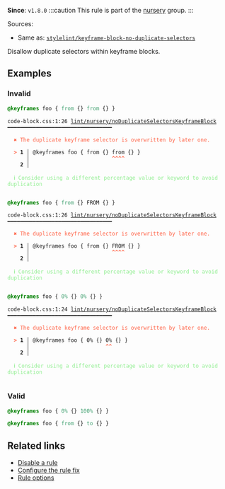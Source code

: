 **Since**: `v1.8.0`
:::caution
This rule is part of the [nursery](/linter/rules/#nursery) group.
:::

Sources: 
- Same as: <a href="https://github.com/stylelint/stylelint/blob/main/lib/rules/keyframe-block-no-duplicate-selectors/README.md" target="_blank"><code>stylelint/keyframe-block-no-duplicate-selectors</code></a>

Disallow duplicate selectors within keyframe blocks.

## Examples

### Invalid

```css
@keyframes foo { from {} from {} }
```

<pre class="language-text"><code class="language-text">code-block.css:1:26 <a href="https://biomejs.dev/linter/rules/no-duplicate-selectors-keyframe-block">lint/nursery/noDuplicateSelectorsKeyframeBlock</a> ━━━━━━━━━━━━━━━━━━━━━━━━━━━━━━━━━

<strong><span style="color: Tomato;">  </span></strong><strong><span style="color: Tomato;">✖</span></strong> <span style="color: Tomato;">The duplicate keyframe selector is overwritten by later one.</span>
  
<strong><span style="color: Tomato;">  </span></strong><strong><span style="color: Tomato;">&gt;</span></strong> <strong>1 │ </strong>@keyframes foo { from {} from {} }
   <strong>   │ </strong>                         <strong><span style="color: Tomato;">^</span></strong><strong><span style="color: Tomato;">^</span></strong><strong><span style="color: Tomato;">^</span></strong><strong><span style="color: Tomato;">^</span></strong>
    <strong>2 │ </strong>
  
<strong><span style="color: lightgreen;">  </span></strong><strong><span style="color: lightgreen;">ℹ</span></strong> <span style="color: lightgreen;">Consider using a different percentage value or keyword to avoid duplication</span>
  
</code></pre>

```css
@keyframes foo { from {} FROM {} }
```

<pre class="language-text"><code class="language-text">code-block.css:1:26 <a href="https://biomejs.dev/linter/rules/no-duplicate-selectors-keyframe-block">lint/nursery/noDuplicateSelectorsKeyframeBlock</a> ━━━━━━━━━━━━━━━━━━━━━━━━━━━━━━━━━

<strong><span style="color: Tomato;">  </span></strong><strong><span style="color: Tomato;">✖</span></strong> <span style="color: Tomato;">The duplicate keyframe selector is overwritten by later one.</span>
  
<strong><span style="color: Tomato;">  </span></strong><strong><span style="color: Tomato;">&gt;</span></strong> <strong>1 │ </strong>@keyframes foo { from {} FROM {} }
   <strong>   │ </strong>                         <strong><span style="color: Tomato;">^</span></strong><strong><span style="color: Tomato;">^</span></strong><strong><span style="color: Tomato;">^</span></strong><strong><span style="color: Tomato;">^</span></strong>
    <strong>2 │ </strong>
  
<strong><span style="color: lightgreen;">  </span></strong><strong><span style="color: lightgreen;">ℹ</span></strong> <span style="color: lightgreen;">Consider using a different percentage value or keyword to avoid duplication</span>
  
</code></pre>

```css
@keyframes foo { 0% {} 0% {} }
```

<pre class="language-text"><code class="language-text">code-block.css:1:24 <a href="https://biomejs.dev/linter/rules/no-duplicate-selectors-keyframe-block">lint/nursery/noDuplicateSelectorsKeyframeBlock</a> ━━━━━━━━━━━━━━━━━━━━━━━━━━━━━━━━━

<strong><span style="color: Tomato;">  </span></strong><strong><span style="color: Tomato;">✖</span></strong> <span style="color: Tomato;">The duplicate keyframe selector is overwritten by later one.</span>
  
<strong><span style="color: Tomato;">  </span></strong><strong><span style="color: Tomato;">&gt;</span></strong> <strong>1 │ </strong>@keyframes foo { 0% {} 0% {} }
   <strong>   │ </strong>                       <strong><span style="color: Tomato;">^</span></strong><strong><span style="color: Tomato;">^</span></strong>
    <strong>2 │ </strong>
  
<strong><span style="color: lightgreen;">  </span></strong><strong><span style="color: lightgreen;">ℹ</span></strong> <span style="color: lightgreen;">Consider using a different percentage value or keyword to avoid duplication</span>
  
</code></pre>

### Valid

```css
@keyframes foo { 0% {} 100% {} }
```

```css
@keyframes foo { from {} to {} }
```

## Related links

- [Disable a rule](/linter/#disable-a-lint-rule)
- [Configure the rule fix](/linter#configure-the-rule-fix)
- [Rule options](/linter/#rule-options)
